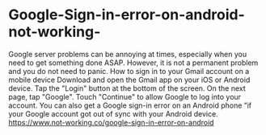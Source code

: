 # Google-Sign-in-error-on-android-not-working-
Google server problems can be annoying at times, especially when you need to get something done ASAP. However, it is not a permanent problem and you do not need to panic. How to sign in to your Gmail account on a mobile device Download and open the Gmail app on your iOS or Android device. Tap the "Login" button at the bottom of the screen. On the next page, tap "Google". Touch "Continue" to allow Google to log into your account. You can also get a Google sign-in error on an Android phone ”if your Google account got out of sync with your Android device.  https://www.not-working.co/google-sign-in-error-on-android
